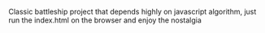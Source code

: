 Classic battleship project that depends highly on javascript algorithm, just run the index.html on the browser and enjoy the nostalgia
